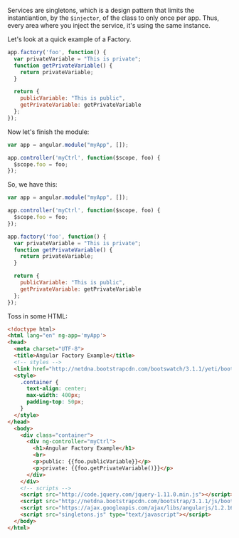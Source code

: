 Services are singletons, which is a design pattern that limits the instantiantion, by the `$injector`, of the class to only once per app. Thus, every area where you inject the service, it's using the same instance.

Let's look at a quick example of a Factory.

```javascript
app.factory('foo', function() {
  var privateVariable = "This is private";
  function getPrivateVariable() {
    return privateVariable;
  }

  return {
    publicVariable: "This is public",
    getPrivateVariable: getPrivateVariable
  };
});
```

Now let's finish the module:

```javascript
var app = angular.module("myApp", []);

app.controller('myCtrl', function($scope, foo) {
  $scope.foo = foo;
});
```

So, we have this:

```javascript
var app = angular.module("myApp", []);

app.controller('myCtrl', function($scope, foo) {
  $scope.foo = foo;
});

app.factory('foo', function() {
  var privateVariable = "This is private";
  function getPrivateVariable() {
    return privateVariable;
  }

  return {
    publicVariable: "This is public",
    getPrivateVariable: getPrivateVariable
  };
});
```

Toss in some HTML:

```html
<!doctype html>
<html lang="en" ng-app='myApp'>
<head>
  <meta charset="UTF-8">
  <title>Angular Factory Example</title>
  <!-- styles -->
  <link href="http://netdna.bootstrapcdn.com/bootswatch/3.1.1/yeti/bootstrap.min.css" rel="stylesheet" media="screen">
  <style>
    .container {
      text-align: center;
      max-width: 400px;
      padding-top: 50px;
    }
  </style>
</head>
  <body>
    <div class="container">
      <div ng-controller="myCtrl">
        <h1>Angular Factory Example</h1>
        <br>
        <p>public: {{foo.publicVariable}}</p>
        <p>private: {{foo.getPrivateVariable()}}</p>
      </div>
    </div>
    <!-- scripts -->
    <script src="http://code.jquery.com/jquery-1.11.0.min.js"></script>
    <script src="http://netdna.bootstrapcdn.com/bootstrap/3.1.1/js/bootstrap.min.js"></script>
    <script src="https://ajax.googleapis.com/ajax/libs/angularjs/1.2.16/angular.min.js" type="text/javascript"></script>
    <script src="singletons.js" type="text/javascript"></script>
  </body>
</html>
```
